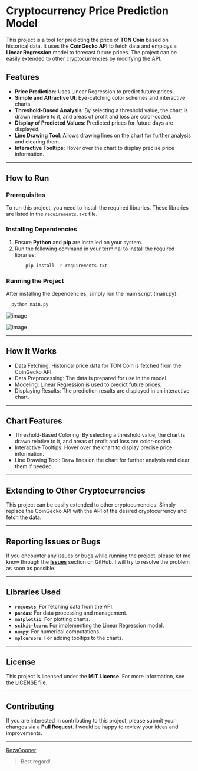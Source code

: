 # Cryptocurrency Price Prediction Model

This project is a tool for predicting the price of **TON Coin** based on historical data. It uses the **CoinGecko API** to fetch data and employs a **Linear Regression** model to forecast future prices. The project can be easily extended to other cryptocurrencies by modifying the API.

## Features
- **Price Prediction**: Uses Linear Regression to predict future prices.
- **Simple and Attractive UI**: Eye-catching color schemes and interactive charts.
- **Threshold-Based Analysis**: By selecting a threshold value, the chart is drawn relative to it, and areas of profit and loss are color-coded.
- **Display of Predicted Values**: Predicted prices for future days are displayed.
- **Line Drawing Tool**: Allows drawing lines on the chart for further analysis and clearing them.
- **Interactive Tooltips**: Hover over the chart to display precise price information.

---

## How to Run

### Prerequisites
To run this project, you need to install the required libraries. These libraries are listed in the `requirements.txt` file.

### Installing Dependencies
1. Ensure **Python** and **pip** are installed on your system.
2. Run the following command in your terminal to install the required libraries:
   ```bash
       pip install -r requirements.txt

### Running the Project
After installing the dependencies, simply run the main script (main.py):

  ```bash
    python main.py
```

![image](https://github.com/user-attachments/assets/dfb9266a-a4ce-4171-9409-d6dae97357b8)

![image](https://github.com/user-attachments/assets/2695b576-7231-445d-88a0-4a0248848a83)

---

## How It Works

- Data Fetching: Historical price data for TON Coin is fetched from the CoinGecko API.
- Data Preprocessing: The data is prepared for use in the model.
- Modeling: Linear Regression is used to predict future prices.
- Displaying Results: The prediction results are displayed in an interactive chart.

---

## Chart Features

- Threshold-Based Coloring: By selecting a threshold value, the chart is drawn relative to it, and areas of profit and loss are color-coded.
- Interactive Tooltips: Hover over the chart to display precise price information.
- Line Drawing Tool: Draw lines on the chart for further analysis and clear them if needed.

---

## Extending to Other Cryptocurrencies
This project can be easily extended to other cryptocurrencies. Simply replace the CoinGecko API with the API of the desired cryptocurrency and fetch the data.

---

## Reporting Issues or Bugs
If you encounter any issues or bugs while running the project, please let me know through the [**Issues**](https://github.com/RezaGooner/Cryptocurrency-Price-Prediction-Model/issues) section on GitHub. I will try to resolve the problem as soon as possible.

---

## Libraries Used
- **`requests`**: For fetching data from the API.
- **`pandas`**: For data processing and management.
- **`matplotlib`**: For plotting charts.
- **`scikit-learn`**: For implementing the Linear Regression model.
- **`numpy`**: For numerical computations.
- **`mplcursors`**: For adding tooltips to the charts.

---

## License
This project is licensed under the **MIT License**. For more information, see the [LICENSE](LICENSE) file.

---

## Contributing
If you are interested in contributing to this project, please submit your changes via a **Pull Request**. I would be happy to review your ideas and improvements.

---
[RezaGooner](https://github.com/RezaGooner/)
> Best regard!
